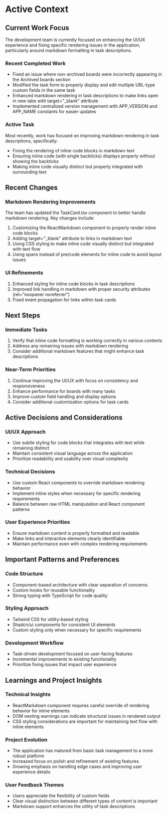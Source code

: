 # Active Context

## Current Work Focus

The development team is currently focused on enhancing the UI/UX experience and fixing specific rendering issues in the application, particularly around markdown formatting in task descriptions.

### Recent Completed Work
- Fixed an issue where non-archived boards were incorrectly appearing in the Archived boards section
- Modified the task form to properly display and edit multiple URL-type custom fields in the same task
- Enhanced markdown rendering in task descriptions to make links open in new tabs with target="_blank" attribute
- Implemented centralized version management with APP_VERSION and APP_NAME constants for easier updates

### Active Task
Most recently, work has focused on improving markdown rendering in task descriptions, specifically:
- Fixing the rendering of inline code blocks in markdown text
- Ensuring inline code (with single backticks) displays properly without showing the backticks
- Making inline code visually distinct but properly integrated with surrounding text

## Recent Changes

### Markdown Rendering Improvements
The team has updated the TaskCard.tsx component to better handle markdown rendering. Key changes include:
1. Customizing the ReactMarkdown component to properly render inline code blocks
2. Adding target="_blank" attribute to links in markdown text
3. Using CSS styling to make inline code visually distinct but integrated with text flow
4. Using spans instead of pre/code elements for inline code to avoid layout issues

### UI Refinements
1. Enhanced styling for inline code blocks in task descriptions
2. Improved link handling in markdown with proper security attributes (rel="noopener noreferrer")
3. Fixed event propagation for links within task cards

## Next Steps

### Immediate Tasks
1. Verify that inline code formatting is working correctly in various contexts
2. Address any remaining issues with markdown rendering
3. Consider additional markdown features that might enhance task descriptions

### Near-Term Priorities
1. Continue improving the UI/UX with focus on consistency and responsiveness
2. Enhance performance for boards with many tasks
3. Improve custom field handling and display options
4. Consider additional customization options for task cards

## Active Decisions and Considerations

### UI/UX Approach
- Use subtle styling for code blocks that integrates with text while remaining distinct
- Maintain consistent visual language across the application
- Prioritize readability and usability over visual complexity

### Technical Decisions
- Use custom React components to override markdown rendering behavior
- Implement inline styles when necessary for specific rendering requirements
- Balance between raw HTML manipulation and React component patterns

### User Experience Priorities
- Ensure markdown content is properly formatted and readable
- Make links and interactive elements clearly identifiable
- Maintain performance even with complex rendering requirements

## Important Patterns and Preferences

### Code Structure
- Component-based architecture with clear separation of concerns
- Custom hooks for reusable functionality
- Strong typing with TypeScript for code quality

### Styling Approach
- Tailwind CSS for utility-based styling
- Shadcn/ui components for consistent UI elements
- Custom styling only when necessary for specific requirements

### Development Workflow
- Task-driven development focused on user-facing features
- Incremental improvements to existing functionality
- Prioritize fixing issues that impact user experience

## Learnings and Project Insights

### Technical Insights
- ReactMarkdown component requires careful override of rendering behavior for inline elements
- DOM nesting warnings can indicate structural issues in rendered output
- CSS styling considerations are important for maintaining text flow with inline elements

### Project Evolution
- The application has matured from basic task management to a more robust platform
- Increased focus on polish and refinement of existing features
- Growing emphasis on handling edge cases and improving user experience details

### User Feedback Themes
- Users appreciate the flexibility of custom fields
- Clear visual distinction between different types of content is important
- Markdown support enhances the utility of task descriptions